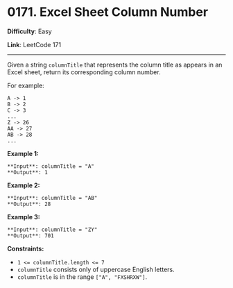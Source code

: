 # 0171. Excel Sheet Column Number

**Difficulty**: Easy

**Link**: LeetCode 171

---

Given a string `columnTitle` that represents the column title as appears in an Excel sheet, return its corresponding column number.

For example:

    A -> 1
    B -> 2
    C -> 3
    ...
    Z -> 26
    AA -> 27
    AB -> 28
    ...

**Example 1:**

    **Input**: columnTitle = "A"
    **Output**: 1

**Example 2:**

    **Input**: columnTitle = "AB"
    **Output**: 28

**Example 3:**

    **Input**: columnTitle = "ZY"
    **Output**: 701

**Constraints:**

- `1 <= columnTitle.length <= 7`
- `columnTitle` consists only of uppercase English letters.
- `columnTitle` is in the range `["A", "FXSHRXW"]`.
